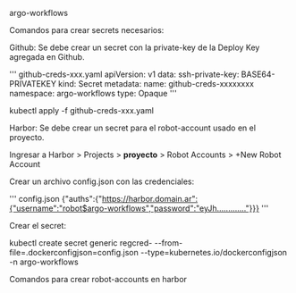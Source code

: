 argo-workflows

Comandos para crear secrets necesarios:

Github: Se debe crear un secret con la private-key de la Deploy Key agregada en Github.

''' github-creds-xxx.yaml
apiVersion: v1
data:
  ssh-private-key: BASE64-PRIVATEKEY
kind: Secret
metadata:
  name: github-creds-xxxxxxxx
  namespace: argo-workflows
type: Opaque
'''

kubectl apply -f github-creds-xxx.yaml


Harbor: Se debe crear un secret para el robot-account usado en el proyecto.

Ingresar a Harbor > Projects > **proyecto** > Robot Accounts > +New Robot Account

Crear un archivo config.json con las credenciales:

''' config.json
{"auths":{"https://harbor.domain.ar":{"username":"robot$argo-workflows","password":"eyJh............."}}}
'''

Crear el secret:

kubectl create secret generic regcred-<project> --from-file=.dockerconfigjson=config.json --type=kubernetes.io/dockerconfigjson -n argo-workflows








Comandos para crear robot-accounts en harbor

